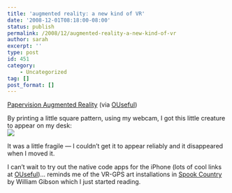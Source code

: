 ```yaml
---
title: 'augmented reality: a new kind of VR'
date: '2008-12-01T08:18:00-08:00'
status: publish
permalink: /2008/12/augmented-reality-a-new-kind-of-vr
author: sarah
excerpt: ''
type: post
id: 451
category:
    - Uncategorized
tag: []
post_format: []
---
```

[Papervision Augmented Reality](http://interactive.digitalpictures.com.au/?p=392) (via [OUseful](http://ouseful.wordpress.com/2008/11/30/steps-towards-making-augmented-reality-a-reality/))

By printing a little square pattern, using my webcam, I got this little creature to appear on my desk:  
![](https://www.ultrasaurus.com/images/blog/papervision-creature.png)

It was a little fragile — I couldn’t get it to appear reliably and it disappeared when I moved it.

I can’t wait to try out the native code apps for the iPhone (lots of cool links at [OUseful](http://ouseful.wordpress.com/2008/11/30/steps-towards-making-augmented-reality-a-reality/))… reminds me of the VR-GPS art installations in [Spook Country](http://www.amazon.com/gp/product/B001FWXR66?ie=UTF8&tag=ultrasaurus-20&linkCode=as2&camp=1789&creative=9325&creativeASIN=B001FWXR66) by William Gibson which I just started reading.